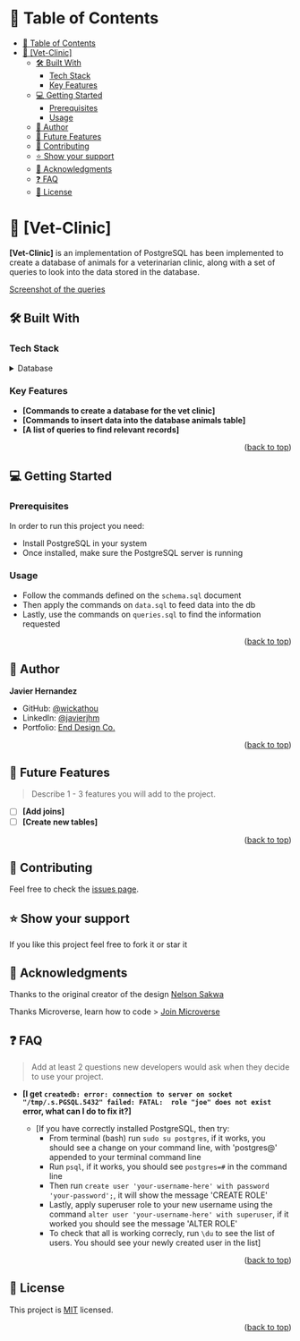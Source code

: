 # 📗 Table of Contents

- [📗 Table of Contents](#-table-of-contents)
- [📖 \[Vet-Clinic\] ](#-vet-clinic-)
  - [🛠 Built With ](#-built-with-)
    - [Tech Stack ](#tech-stack-)
    - [Key Features ](#key-features-)
  - [💻 Getting Started ](#-getting-started-)
    - [Prerequisites](#prerequisites)
    - [Usage](#usage)
  - [👥 Author ](#-author-)
  - [🔭 Future Features ](#-future-features-)
  - [🤝 Contributing ](#-contributing-)
  - [⭐️ Show your support ](#️-show-your-support-)
  - [🙏 Acknowledgments ](#-acknowledgments-)
  - [❓ FAQ ](#-faq-)
  - [📝 License ](#-license-)

# 📖 [Vet-Clinic] <a name="about-project"></a>

**[Vet-Clinic]** is an implementation of PostgreSQL has been implemented to create a database of animals for a veterinarian clinic, along with a set of queries to look into the data stored in the database.

<a href='./queries.png' target='blank'>Screenshot of the queries<a>
## 🛠 Built With <a name="built-with"></a>

### Tech Stack <a name="tech-stack"></a>

<details>
<summary>Database</summary>
  <ul>
    <li><a href="https://www.postgresql.org/">PostgreSQL</a></li>
  </ul>
</details>

### Key Features <a name="key-features"></a>

- **[Commands to create a database for the vet clinic]**
- **[Commands to insert data into the database animals table]**
- **[A list of queries to find relevant records]**

<p align="right">(<a href="#readme-top">back to top</a>)</p>

## 💻 Getting Started <a name="getting-started"></a>


### Prerequisites

In order to run this project you need:

- Install PostgreSQL in your system
- Once installed, make sure the PostgreSQL server is running

### Usage

- Follow the commands defined on the `schema.sql` document
- Then apply the commands on `data.sql` to feed data into the db
- Lastly, use the commands on `queries.sql` to find the information requested

<p align="right">(<a href="#readme-top">back to top</a>)</p>

## 👥 Author <a name="authors"></a>

**Javier Hernandez**

- GitHub: [@wickathou](https://github.com/wickathou)
- LinkedIn: [@javierjhm](https://linkedin.com/in/javierjhm)
- Portfolio: [End Design Co.](https://works.enddesign.co/)

<p align="right">(<a href="#readme-top">back to top</a>)</p>

## 🔭 Future Features <a name="future-features"></a>

> Describe 1 - 3 features you will add to the project.

- [ ] **[Add joins]**
- [ ] **[Create new tables]**

<p align="right">(<a href="#readme-top">back to top</a>)</p>

## 🤝 Contributing <a name="contributing"></a>

Feel free to check the [issues page](https://github.com/wickathou/analytics-reporting/issues).

## ⭐️ Show your support <a name="support"></a>

If you like this project feel free to fork it or star it

## 🙏 Acknowledgments <a name="acknowledgements"></a>

Thanks to the original creator of the design [Nelson Sakwa](https://www.behance.net/sakwadesignstudio) 

Thanks Microverse, learn how to code > [Join Microverse](https://www.microverse.org/?grsf=9m3hq6)

## ❓ FAQ <a name="faq"></a>

> Add at least 2 questions new developers would ask when they decide to use your project.

- **[I get `createdb: error: connection to server on socket "/tmp/.s.PGSQL.5432" failed: FATAL:  role "joe" does not exist` error, what can I do to fix it?]**

  - [If you have correctly installed PostgreSQL, then try:
    - From terminal (bash) run `sudo su postgres`, if it works, you should see a change on your command line, with 'postgres@' appended to your terminal command line
    - Run `psql`, if it works, you should see `postgres=#` in the command line
    - Then run `create user 'your-username-here' with password 'your-password';`, it will show the message 'CREATE ROLE'
    - Lastly, apply superuser role to your new username using the command `alter user 'your-username-here' with superuser`, if it worked you should see the message 'ALTER ROLE'
    - To check that all is working correcly, run `\du` to see the list of users. You should see your newly created user in the list]

<p align="right">(<a href="#readme-top">back to top</a>)</p>

## 📝 License <a name="license"></a>

This project is [MIT](./LICENSE) licensed.

<p align="right">(<a href="#readme-top">back to top</a>)</p>